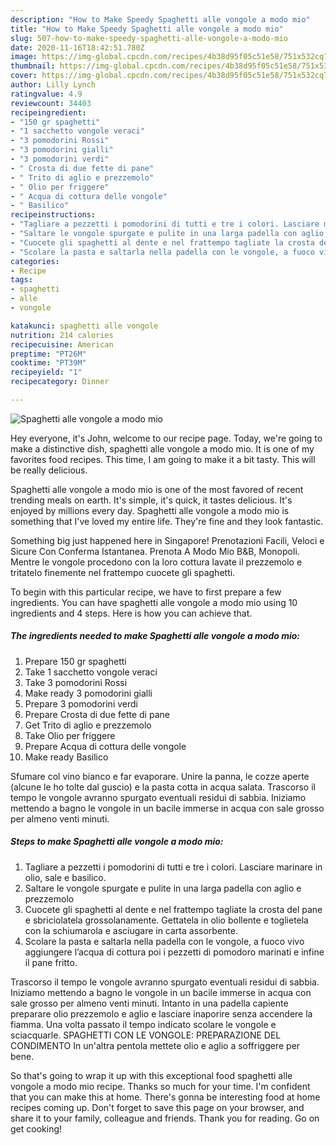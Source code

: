 ```yaml
---
description: "How to Make Speedy Spaghetti alle vongole a modo mio"
title: "How to Make Speedy Spaghetti alle vongole a modo mio"
slug: 507-how-to-make-speedy-spaghetti-alle-vongole-a-modo-mio
date: 2020-11-16T18:42:51.780Z
image: https://img-global.cpcdn.com/recipes/4b38d95f05c51e58/751x532cq70/spaghetti-alle-vongole-a-modo-mio-recipe-main-photo.jpg
thumbnail: https://img-global.cpcdn.com/recipes/4b38d95f05c51e58/751x532cq70/spaghetti-alle-vongole-a-modo-mio-recipe-main-photo.jpg
cover: https://img-global.cpcdn.com/recipes/4b38d95f05c51e58/751x532cq70/spaghetti-alle-vongole-a-modo-mio-recipe-main-photo.jpg
author: Lilly Lynch
ratingvalue: 4.9
reviewcount: 34403
recipeingredient:
- "150 gr spaghetti"
- "1 sacchetto vongole veraci"
- "3 pomodorini Rossi"
- "3 pomodorini gialli"
- "3 pomodorini verdi"
- " Crosta di due fette di pane"
- " Trito di aglio e prezzemolo"
- " Olio per friggere"
- " Acqua di cottura delle vongole"
- " Basilico"
recipeinstructions:
- "Tagliare a pezzetti i pomodorini di tutti e tre i colori. Lasciare marinare in olio, sale e basilico."
- "Saltare le vongole spurgate e pulite in una larga padella con aglio e prezzemolo"
- "Cuocete gli spaghetti al dente e nel frattempo tagliate la crosta del pane e sbriciolatela grossolanamente. Gettatela in olio bollente e toglietela con la schiumarola e asciugare in carta assorbente."
- "Scolare la pasta e saltarla nella padella con le vongole, a fuoco vivo aggiungere l’acqua di cottura poi i pezzetti di pomodoro marinati e infine il pane fritto."
categories:
- Recipe
tags:
- spaghetti
- alle
- vongole

katakunci: spaghetti alle vongole 
nutrition: 214 calories
recipecuisine: American
preptime: "PT26M"
cooktime: "PT39M"
recipeyield: "1"
recipecategory: Dinner

---
```



![Spaghetti alle vongole a modo mio](https://img-global.cpcdn.com/recipes/4b38d95f05c51e58/751x532cq70/spaghetti-alle-vongole-a-modo-mio-recipe-main-photo.jpg)

Hey everyone, it's John, welcome to our recipe page. Today, we're going to make a distinctive dish, spaghetti alle vongole a modo mio. It is one of my favorites food recipes. This time, I am going to make it a bit tasty. This will be really delicious.

Spaghetti alle vongole a modo mio is one of the most favored of recent trending meals on earth. It's simple, it's quick, it tastes delicious. It's enjoyed by millions every day. Spaghetti alle vongole a modo mio is something that I've loved my entire life. They're fine and they look fantastic.

Something big just happened here in Singapore! Prenotazioni Facili, Veloci e Sicure Con Conferma Istantanea. Prenota A Modo Mio B&amp;B, Monopoli. Mentre le vongole procedono con la loro cottura lavate il prezzemolo e tritatelo finemente nel frattempo cuocete gli spaghetti.


To begin with this particular recipe, we have to first prepare a few ingredients. You can have spaghetti alle vongole a modo mio using 10 ingredients and 4 steps. Here is how you can achieve that.

<!--inarticleads1-->

##### The ingredients needed to make Spaghetti alle vongole a modo mio:

1. Prepare 150 gr spaghetti
1. Take 1 sacchetto vongole veraci
1. Take 3 pomodorini Rossi
1. Make ready 3 pomodorini gialli
1. Prepare 3 pomodorini verdi
1. Prepare  Crosta di due fette di pane
1. Get  Trito di aglio e prezzemolo
1. Take  Olio per friggere
1. Prepare  Acqua di cottura delle vongole
1. Make ready  Basilico


Sfumare col vino bianco e far evaporare. Unire la panna, le cozze aperte (alcune le ho tolte dal guscio) e la pasta cotta in acqua salata. Trascorso il tempo le vongole avranno spurgato eventuali residui di sabbia. Iniziamo mettendo a bagno le vongole in un bacile immerse in acqua con sale grosso per almeno venti minuti. 

<!--inarticleads2-->

##### Steps to make Spaghetti alle vongole a modo mio:

1. Tagliare a pezzetti i pomodorini di tutti e tre i colori. Lasciare marinare in olio, sale e basilico.
1. Saltare le vongole spurgate e pulite in una larga padella con aglio e prezzemolo
1. Cuocete gli spaghetti al dente e nel frattempo tagliate la crosta del pane e sbriciolatela grossolanamente. Gettatela in olio bollente e toglietela con la schiumarola e asciugare in carta assorbente.
1. Scolare la pasta e saltarla nella padella con le vongole, a fuoco vivo aggiungere l’acqua di cottura poi i pezzetti di pomodoro marinati e infine il pane fritto.


Trascorso il tempo le vongole avranno spurgato eventuali residui di sabbia. Iniziamo mettendo a bagno le vongole in un bacile immerse in acqua con sale grosso per almeno venti minuti. Intanto in una padella capiente preparare olio prezzemolo e aglio e lasciare inaporire senza accendere la fiamma. Una volta passato il tempo indicato scolare le vongole e sciacquarle. SPAGHETTI CON LE VONGOLE: PREPARAZIONE DEL CONDIMENTO In un&#39;altra pentola mettete olio e aglio a soffriggere per bene. 

So that's going to wrap it up with this exceptional food spaghetti alle vongole a modo mio recipe. Thanks so much for your time. I'm confident that you can make this at home. There's gonna be interesting food at home recipes coming up. Don't forget to save this page on your browser, and share it to your family, colleague and friends. Thank you for reading. Go on get cooking!
